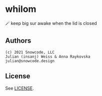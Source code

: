 # whilom
🪄 keep big sur awake when the lid is closed

## Authors

```
(c) 2021 Snowcode, LLC
Julian (insanj) Weiss & Anna Raykovska
julian@snowcode.design
```

## License

See [LICENSE](LICENSE).
